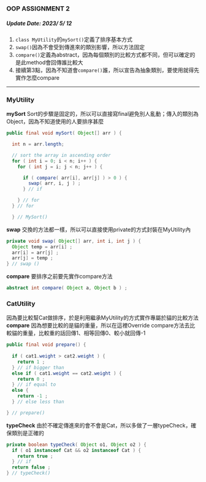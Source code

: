 ### OOP ASSIGNMENT 2
##### Update Date: 2023/ 5/ 12
1. `class MyUtility`的`mySort()`定義了排序基本方式
2. `swap()`因為不會受到傳進來的類別影響，所以方法固定
3. `compare()`定義為abstract，因為每個類別的比較方式都不同，但可以確定的是此method會回傳誰比較大 
4. 接續第3點，因為不知道會`compare()`誰，所以宣告為抽象類別，要使用就得先實作怎麼compare

---
### MyUtility
**mySort**
Sort的步驟是固定的，所以可以直接寫final避免別人亂動；傳入的類別為Object，因為不知道使用的人要排序甚麼
```java
public final void mySort( Object[] arr ) {

  int n = arr.length;

  // sort the array in ascending order
  for ( int i = 0; i < n; i++ ) {
    for ( int j = i; j < n; j++ ) {

      if ( compare( arr[i], arr[j] ) > 0 ) {
        swap( arr, i, j ) ; 
      } // if

    } // for
  } // for

  } // MySort()
```
**swap**
交換的方法都一樣，所以可以直接使用private的方式封裝在MyUtility內
```java
private void swap( Object[] arr, int i, int j ) {
  Object temp = arr[i] ;
  arr[i] = arr[j] ;
  arr[j] = temp ;
} // swap ()
```
**compare**
要排序之前要先實作compare方法
```java
abstract int compare( Object a, Object b ) ;
```
### CatUtility
因為要比較幫Cat做排序，於是利用繼承MyUtility的方式實作專屬於貓的比較方法
**compare**
因為想要比較的是貓的重量，所以在這裡Override compare方法去比較貓的重量，比較重的話回傳1、相等回傳0、較小就回傳-1
```java
public final void prepare() {
 
  if ( cat1.weight > cat2.weight ) {
    return 1 ;
  } // if bigger than
  else if ( cat1.weight == cat2.weight ) {
    return 0 ;
  } // if equal to
  else {
    return -1 ;
  } // else less than

} // prepare()
```
**typeCheck**
由於不確定傳進來的會不會是Cat，所以多做了一層typeCheck，確保類別是正確的
```java
private boolean typeCheck( Object o1, Object o2 ) {
  if ( o1 instanceof Cat && o2 instanceof Cat ) {
    return true ;
  } // if
  return false ;
} // typeCheck()
```